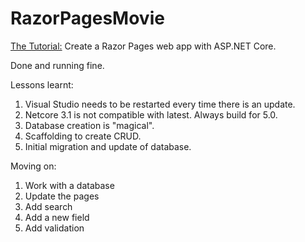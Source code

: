 # RazorPagesMovie

[The Tutorial:](https://docs.microsoft.com/en-us/aspnet/core/tutorials/razor-pages/?view=aspnetcore-5.0) Create a Razor Pages web app with ASP.NET Core.

Done and running fine.

Lessons learnt:
1. Visual Studio needs to be restarted every time there is an update.
2. Netcore 3.1 is not compatible with latest. Always build for 5.0.
3. Database creation is "magical".
4. Scaffolding to create CRUD.
5. Initial migration and update of database.

Moving on: 
1. Work with a database
2. Update the pages
3. Add search
4. Add a new field
5. Add validation
